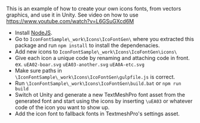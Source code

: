 This is an example of how to create your own icons fonts, from vectors graphics, and use it in Unity. 
See video on how to use https://www.youtube.com/watch?v=L6GSuGXcd6M

- Install [NodeJS](https://nodejs.org/en/).
- Go to `IconFontSample\_work\Icons\IcoFontGen\` where you extracted this package and run `npm install` to install the dependenacies. 
- Add new icons to `IconFontSample\_work\Icons\IcoFontGen\icons\`
- Give each icon a unique code by renaming and attaching code in front. ex. `uEA02-boar.svg` `uEA03-another.svg` `uEA0A-etc.svg`
- Make sure paths in `\IconFontSample\_work\Icons\IcoFontGen\gulpfile.js` is correct.
- Run `\IconFontSample\_work\Icons\IcoFontGen\build.bat` or `npm run build`
- Switch ot Unity and generate a new TextMeshPro font asset from the generated font and start using the icons by inserting `\uEA03` or whatever code of the icon you want to show up.
- Add the icon font to fallback fonts in TextmeshPro's settings asset.



